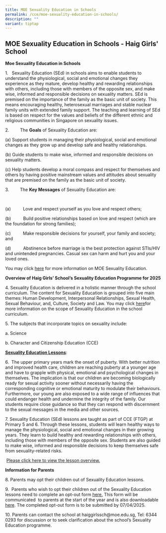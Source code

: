 ```yaml
---
title: MOE Sexuality Education in Schools
permalink: /cce/moe-sexuality-education-in-schools/
description: ""
variant: tiptap
---
```

<h2>MOE Sexuality Education in Schools - Haig Girls' School</h2>
<p><strong>Moe Sexuality Education in Schools</strong>
</p>
<p>1.&nbsp;&nbsp;&nbsp;Sexuality Education (SEd) in schools aims to enable
students to understand the physiological, social and emotional changes
they experience as they mature, develop healthy and rewarding relationships
with others, including those with members of the opposite sex, and make
wise, informed and responsible decisions on sexuality matters. SEd is premised
on the importance of the family as the basic unit of society. This means
encouraging healthy, heterosexual marriages and stable nuclear family units
with extended family support. The teaching and learning of SEd is based
on respect for the values and beliefs of the different ethnic and religious
communities in Singapore on sexuality issues.</p>
<p>2.&nbsp;&nbsp;&nbsp;&nbsp;&nbsp;&nbsp;&nbsp;&nbsp; The <strong>Goals</strong> of
Sexuality Education are:</p>
<p>(a) Support students in managing their physiological, social and emotional
changes as they grow up and develop safe and healthy relationships.</p>
<p>(b) Guide students to make wise, informed and responsible decisions on
sexuality matters.</p>
<p>(c) Help students develop a moral compass and respect for themselves and
others by having positive mainstream values and attitudes about sexuality
that are premised on the family as the basic unit of society.</p>
<p></p>
<p>3.&nbsp;&nbsp;&nbsp;&nbsp;&nbsp;&nbsp;&nbsp;&nbsp; The <strong>Key Messages</strong> of
Sexuality Education are:</p>
<p>&nbsp;</p>
<p>(a)&nbsp;&nbsp;&nbsp;&nbsp;&nbsp;&nbsp;&nbsp;&nbsp;&nbsp; Love and respect
yourself as you love and respect others;</p>
<p>(b)&nbsp;&nbsp;&nbsp;&nbsp;&nbsp;&nbsp;&nbsp;&nbsp;&nbsp; Build positive
relationships based on love and respect (which are the foundation for strong
families);</p>
<p>(c)&nbsp;&nbsp;&nbsp;&nbsp;&nbsp;&nbsp;&nbsp;&nbsp;&nbsp; Make responsible
decisions for yourself, your family and society; and</p>
<p>(d)&nbsp;&nbsp;&nbsp;&nbsp;&nbsp;&nbsp;&nbsp;&nbsp;&nbsp; Abstinence before
marriage is the best protection against STIs/HIV and unintended pregnancies.
Casual sex can harm and hurt you and your loved ones.</p>
<p>You may click <a href="https://go.gov.sg/moe-sexuality-education" rel="noopener noreferrer nofollow" target="_blank">here</a> for
more information on MOE Sexuality Education.</p>
<p><strong>Overview of Haig Girls’ School’s Sexuality Education Programme for 2025</strong>
</p>
<p>4.&nbsp;Sexuality Education is delivered in a holistic manner through
the school curriculum. The content for Sexuality Education is grouped into
five main themes: Human Development, Interpersonal Relationships, Sexual
Health, Sexual Behaviour, and, Culture, Society and Law. You may click
<a href="https://go.gov.sg/moe-sexuality-education-scope" rel="noopener noreferrer nofollow" target="_blank">here</a>for more information on the scope of Sexuality Education in the
school curriculum.</p>
<p>5. The subjects that incorporate topics on sexuality include:</p>
<p>a. Science</p>
<p>b. Character and Citizenship Education (CCE)</p>
<p></p>
<p><strong><u>Sexuality Education Lessons</u></strong>:</p>
<p>6.&nbsp;&nbsp;The upper primary years mark the onset of puberty. With
better nutrition and improved health care, children are reaching puberty
at a younger age and have to grapple with physical, emotional and psychological
changes in themselves. The implication is that our children are becoming
biologically ready for sexual activity sooner without necessarily having
the corresponding cognitive or emotional maturity to modulate their behaviours.
Furthermore, our young are also exposed to a wide range of influences that
could endanger health and undermine the integrity of the family. Our students
require close guidance so that they can respond with discernment to the
sexual messages in the media and other sources.</p>
<p>7. Sexuality Education (SEd) lessons are taught as part of CCE (FTGP)
at Primary 5 and 6. Through these lessons, students will learn healthy
ways to manage the physiological, social and emotional changes in their
growing years. They learn to build healthy and rewarding relationships
with others, including those with members of the opposite sex. Students
are also guided to make wise, informed and responsible decisions to keep
themselves safe from sexuality-related risks.</p>
<p>&nbsp;<a href="https://drive.google.com/file/d/1cCZsglzaoXDpz4kdI5ohmvVIbdvErqWL/view?usp=sharing" rel="noopener nofollow" target="_blank">Please click here to view the lesson overview.</a>
</p>
<p><strong>Information for Parents</strong>
</p>
<p>8.&nbsp;Parents may opt their children out of Sexuality Education lessons.</p>
<p>9.&nbsp;&nbsp;Parents who wish to opt their children out of the Sexuality
Education lessons need to complete an opt-out form <a href="https://form.gov.sg/67828b2679519709651850dd" rel="noopener nofollow" target="_blank">here.</a> This form
will be communicated &nbsp;to parents at the start of the year and is also
downloadable <a href="/files/3__2025_HGS_Parent_Opt_Out_Form.pdf" rel="noopener nofollow" target="_blank">here</a>.
The completed opt-out form is to be submitted by 07/04/2025.</p>
<p>10.&nbsp;Parents can contact the school at <a rel="noopener noreferrer nofollow" target="_blank">haiggirlssch@moe.edu.sg</a>,
Tel: 6344 0293 for discussion or to seek clarification about the school’s
Sexuality Education programme.</p>